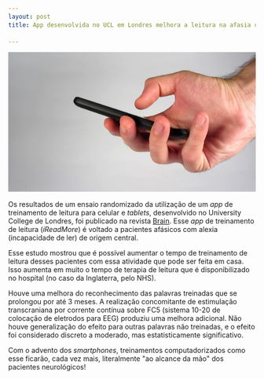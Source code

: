 ```yaml
---
layout: post
title: App desenvolvida no UCL em Londres melhora a leitura na afasia central

---
```

![](/images/cellphonehand.jpg)


Os resultados de um ensaio randomizado da utilização de um _app_ de treinamento de leitura para celular e _tablets_, desenvolvido no University College de Londres, foi publicado na revista [Brain](https://academic.oup.com/brain/article/141/7/2127/5035882). Esse _app_ de  treinamento de leitura (_iReadMore_) é voltado a pacientes afásicos com alexia (incapacidade de ler) de origem central.
 
Esse estudo mostrou que é possível aumentar o tempo de treinamento de leitura desses pacientes com essa atividade que pode ser feita em casa. Isso aumenta em muito o tempo de terapia de leitura que é disponibilizado no hospital (no caso da Inglaterra, pelo NHS).

Houve uma melhora do reconhecimento das palavras treinadas que se prolongou por até 3 meses. A realização concomitante  de estimulação transcraniana por corrente contínua sobre FC5 (sistema 10-20 de colocação de eletrodos para EEG) produziu uma melhora adicional. Não houve generalização do efeito para outras palavras não treinadas, e o efeito foi considerado discreto a moderado, mas estatisticamente significativo.

Com o advento dos _smartphones_, treinamentos computadorizados como esse ficarão, cada vez mais,  literalmente "ao alcance da mão" dos pacientes neurológicos!
